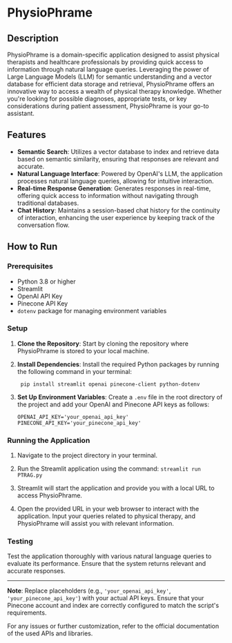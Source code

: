 # PhysioPhrame

## Description
PhysioPhrame is a domain-specific application designed to assist physical therapists and healthcare professionals by providing quick access to information through natural language queries. Leveraging the power of Large Language Models (LLM) for semantic understanding and a vector database for efficient data storage and retrieval, PhysioPhrame offers an innovative way to access a wealth of physical therapy knowledge. Whether you're looking for possible diagnoses, appropriate tests, or key considerations during patient assessment, PhysioPhrame is your go-to assistant.

## Features
- **Semantic Search**: Utilizes a vector database to index and retrieve data based on semantic similarity, ensuring that responses are relevant and accurate.
- **Natural Language Interface**: Powered by OpenAI's LLM, the application processes natural language queries, allowing for intuitive interaction.
- **Real-time Response Generation**: Generates responses in real-time, offering quick access to information without navigating through traditional databases.
- **Chat History**: Maintains a session-based chat history for the continuity of interaction, enhancing the user experience by keeping track of the conversation flow.

## How to Run

### Prerequisites
- Python 3.8 or higher
- Streamlit
- OpenAI API Key
- Pinecone API Key
- `dotenv` package for managing environment variables

### Setup
1. **Clone the Repository**: Start by cloning the repository where PhysioPhrame is stored to your local machine.

2. **Install Dependencies**: Install the required Python packages by running the following command in your terminal:
   ```
    pip install streamlit openai pinecone-client python-dotenv
   ```

3. **Set Up Environment Variables**: Create a `.env` file in the root directory of the project and add your OpenAI and Pinecone API keys as follows:
   ```   
   OPENAI_API_KEY='your_openai_api_key'
   PINECONE_API_KEY='your_pinecone_api_key'
   ```

### Running the Application
1. Navigate to the project directory in your terminal.

2. Run the Streamlit application using the command:
```streamlit run PTRAG.py```

4. Streamlit will start the application and provide you with a local URL to access PhysioPhrame.

5. Open the provided URL in your web browser to interact with the application. Input your queries related to physical therapy, and PhysioPhrame will assist you with relevant information.

### Testing
Test the application thoroughly with various natural language queries to evaluate its performance. Ensure that the system returns relevant and accurate responses.

---

**Note**: Replace placeholders (e.g., `'your_openai_api_key'`, `'your_pinecone_api_key'`) with your actual API keys. Ensure that your Pinecone account and index are correctly configured to match the script's requirements.

For any issues or further customization, refer to the official documentation of the used APIs and libraries.
